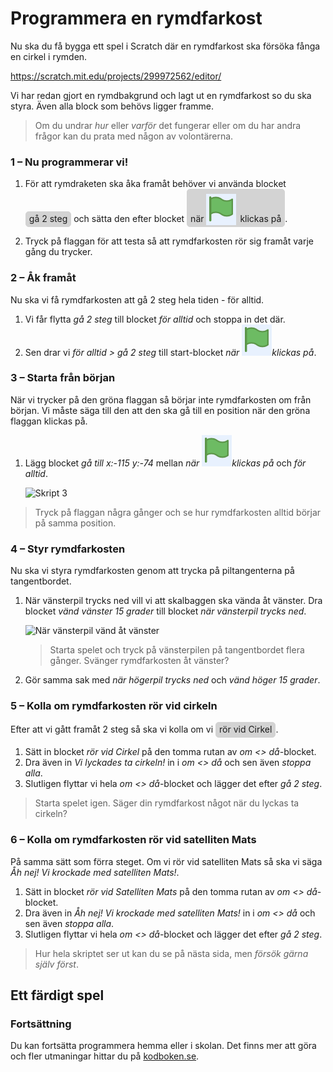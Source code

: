 <style> span.sb {
    border: 1px solid lightgray;
    border-radius: 5px;
    background: lightgray;
    padding: 2px 5px 4px 5px;
    font-style: normal;
    display: inline-block;
  } span.sb img {
    position: relative;
    margin: 0 2px 0 0 !important;
    top: 5px;
  }</style>

# Programmera en rymdfarkost

Nu ska du få bygga ett spel i Scratch där en rymdfarkost ska försöka fånga en cirkel i rymden.


<a href="https://scratch.mit.edu/projects/299972562/editor/" target="_blank">https://scratch.mit.edu/projects/299972562/editor/</a>

Vi har redan gjort en rymdbakgrund och lagt ut en rymdfarkost so du ska styra. Även alla block som behövs ligger framme.

> Om du undrar _hur_ eller _varför_ det fungerar eller om du har andra frågor kan du prata med någon av volontärerna.


### 1 – Nu programmerar vi!

1. För att rymdraketen ska åka framåt behöver vi använda blocket <span class="sb">gå 2 steg</span> och sätta den efter blocket <span class="sb">när ![flagga](flagga.png) klickas på</span>.

2. Tryck på flaggan för att testa så att rymdfarkosten rör sig framåt varje gång du trycker.

### 2 – Åk framåt

Nu ska vi få rymdfarkosten att gå 2 steg hela tiden - för alltid.

1. Vi får flytta <i class="sb">gå 2 steg</i> till blocket <i class="sb">för alltid</i> och stoppa in det där.
2. Sen drar vi <i class="sb">för alltid > gå 2 steg</i> till start-blocket <i class="sb">när ![flagga](flagga.png)klickas på</i>.

### 3 – Starta från början

När vi trycker på den gröna flaggan så börjar inte rymdfarkosten om från början. Vi måste säga till den att den ska gå till en position när den gröna flaggan klickas på.

1. Lägg blocket <i class="sb">gå till x:-115 y:-74</i> mellan <i class="sb">när ![flagga](flagga.png)klickas på</i> och <i class="sb">för alltid</i>.

    ![Skript 3](skript-03.png)

> Tryck på flaggan några gånger och se hur rymdfarkosten alltid börjar på samma position.

### 4 – Styr rymdfarkosten

Nu ska vi styra rymdfarkosten genom att trycka på piltangenterna på tangentbordet.

1. När vänsterpil trycks ned vill vi att skalbaggen ska vända åt vänster. Dra blocket <i class="sb">vänd vänster 15 grader</i> till blocket <i class="sb">när vänsterpil trycks ned</i>.

    ![När vänsterpil vänd åt vänster](skript-04a.png)

    > Starta spelet och tryck på vänsterpilen på tangentbordet flera gånger. Svänger rymdfarkosten åt vänster?

2. Gör samma sak med <i class="sb">när högerpil trycks ned</i> och <i class="sb">vänd höger 15 grader</i>.

### 5 – Kolla om rymdfarkosten rör vid cirkeln

Efter att vi gått framåt 2 steg så ska vi kolla om vi <span class="sb">rör vid Cirkel</span>.

1. Sätt in blocket <i class="sb">rör vid Cirkel</i> på den tomma rutan av <i class="sb">om <> då</i>-blocket.  
2. Dra även in <i class="sb">Vi lyckades ta cirkeln!</i> in i <i class="sb">om <> då</i> och sen även <i class="sb">stoppa alla</i>.  
3. Slutligen flyttar vi hela <i class="sb">om <> då</i>-blocket och lägger det efter <i class="sb">gå 2 steg</i>.

> Starta spelet igen. Säger din rymdfarkost något när du lyckas ta cirkeln?

### 6 – Kolla om rymdfarkosten rör vid satelliten Mats

På samma sätt som förra steget. Om vi rör vid satelliten Mats så ska vi säga _Åh nej! Vi krockade med satelliten Mats!_.

1. Sätt in blocket <i class="sb">rör vid Satelliten Mats</i> på den tomma rutan av <i class="sb">om <> då</i>-blocket.  
2. Dra även in <i class="sb">Åh nej! Vi krockade med satelliten Mats!</i> in i <i class="sb">om <> då</i> och sen även <i class="sb">stoppa alla</i>.  
3. Slutligen flyttar vi hela <i class="sb">om <> då</i>-blocket och lägger det efter <i class="sb">gå 2 steg</i>.

> Hur hela skriptet ser ut kan du se på nästa sida, men _försök gärna själv först_.

## Ett färdigt spel

### Fortsättning

Du kan fortsätta programmera hemma eller i skolan. Det finns mer att göra och fler utmaningar hittar du på [kodboken.se](https://kodboken.se).
